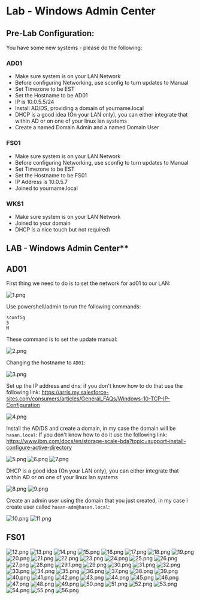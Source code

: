 # Lab - Windows Admin Center

## Pre-Lab Configuration:
You have some new systems - please do the following:

### AD01
*   Make sure system is on your LAN Network
*   Before configuring Networking, use sconfig to turn updates to Manual
*   Set Timezone to be EST
*   Set the Hostname to be AD01
*   IP is 10.0.5.5/24
*   Install AD/DS, providing a domain of yourname.local
*   DHCP is a good idea (On your LAN only), you can either integrate that within AD or on one of your linux lan systems
*   Create a named Domain Admin and a named Domain User
### FS01
*   Make sure system is on your LAN Network
*   Before configuring Networking, use sconfig to turn updates to Manual
*   Set Timezone to be EST
*   Set the Hostname to be FS01
*   IP Address is 10.0.5.7
*   Joined to yourname.local
### WKS1
*   Make sure system is on your LAN Network
*   Joined to your domain
*   DHCP is a nice touch but not required\

## LAB - Windows Admin Center**
## AD01
First thing we need to do is to set the network for ad01 to our LAN:

![1.png](./Images/1.png)

Use powershell/admin to run the following commands:
```
sconfig
5
M
```
These command is to set the update manual:

![2.png](./Images/2.png)

Changing the hostname to `AD01`:

![3.png](./Images/3.png)

Set up the IP address and dns:
if you don't know how to do that use the following link:
https://arris.my.salesforce-sites.com/consumers/articles/General_FAQs/Windows-10-TCP-IP-Configuration

![4.png](./Images/4.png)

Install the AD/DS and create a domain, in my case the domain will be `hasan.local`:
If you don't know how to do it use the following link:
https://www.ibm.com/docs/en/storage-scale-bda?topic=support-install-configure-active-directory

![5.png](./Images/5.png)
![6.png](./Images/6.png)
![7.png](./Images/7.png)

DHCP is a good idea (On your LAN only), you can either integrate that within AD or on one of your linux lan systems

![8.png](./Images/8.png)
![9.png](./Images/9.png)

Create an admin user using the domain that you just created, in my case I create user called `hasan-adm@hasan.local`:

![10.png](./Images/10.png)
![11.png](./Images/11.png)

## FS01

![12.png](./Images/12.png)
![13.png](./Images/13.png)
![14.png](./Images/14.png)
![15.png](./Images/15.png)
![16.png](./Images/16.png)
![17.png](./Images/17.png)
![18.png](./Images/18.png)
![19.png](./Images/19.png)
![20.png](./Images/20.png)
![21.png](./Images/21.png)
![22.png](./Images/22.png)
![23.png](./Images/23.png)
![24.png](./Images/24.png)
![25.png](./Images/25.png)
![26.png](./Images/26.png)
![27.png](./Images/27.png)
![28.png](./Images/28.png)
![29.1.png](./Images/29.1.png)
![29.png](./Images/29.png)
![30.png](./Images/30.png)
![31.png](./Images/31.png)
![32.png](./Images/32.png)
![33.png](./Images/33.png)
![34.png](./Images/34.png)
![35.png](./Images/35.png)
![36.png](./Images/36.png)
![37.png](./Images/37.png)
![38.png](./Images/38.png)
![39.png](./Images/39.png)
![40.png](./Images/40.png)
![41.png](./Images/41.png)
![42.png](./Images/42.png)
![43.png](./Images/43.png)
![44.png](./Images/44.png)
![45.png](./Images/45.png)
![46.png](./Images/46.png)
![47.png](./Images/47.png)
![48.png](./Images/48.png)
![49.png](./Images/49.png)
![50.png](./Images/50.png)
![51.png](./Images/51.png)
![52.png](./Images/52.png)
![53.png](./Images/53.png)
![54.png](./Images/54.png)
![55.png](./Images/55.png)
![56.png](./Images/56.png)





































